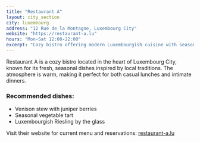 ```yaml
---
title: "Restaurant A"
layout: city_section
city: luxembourg
address: "12 Rue de la Montagne, Luxembourg City"
website: "https://restaurant-a.lu"
hours: "Mon-Sat 12:00-22:00"
excerpt: "Cozy bistro offering modern Luxembourgish cuisine with seasonal ingredients."
---
```


Restaurant A is a cozy bistro located in the heart of Luxembourg City, known for its fresh, seasonal dishes inspired by local traditions. The atmosphere is warm, making it perfect for both casual lunches and intimate dinners.

### Recommended dishes:
- Venison stew with juniper berries
- Seasonal vegetable tart
- Luxembourgish Riesling by the glass

Visit their website for current menu and reservations: [restaurant-a.lu](https://restaurant-a.lu)
